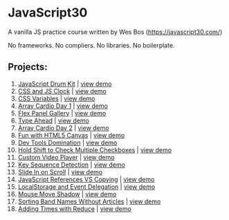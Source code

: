# JavaScript30
A vanilla JS practice course written by Wes Bos (https://javascript30.com/)

No frameworks. No compliers. No libraries. No boilerplate.

## Projects:

1. [JavaScript Drum Kit](https://github.com/willgorham/javascript30/tree/master/01%20-%20JavaScript%20Drum%20Kit)  |  [view demo](https://willgorham.github.io/javascript30/01%20-%20JavaScript%20Drum%20Kit/index.html)
2. [CSS and JS Clock](https://github.com/willgorham/javascript30/tree/master/02%20-%20JS%20and%20CSS%20Clock)  |  [view demo](https://willgorham.github.io/javascript30/02%20-%20JS%20and%20CSS%20Clock/index.html)
3. [CSS Variables](https://github.com/willgorham/javascript30/tree/master/03%20-%20CSS%20Variables)  |  [view demo](https://willgorham.github.io/javascript30/03%20-%20CSS%20Variables/index.html)
4. [Array Cardio Day 1](https://github.com/willgorham/javascript30/tree/master/04%20-%20Array%20Cardio%20Day%201)  |  [view demo](https://willgorham.github.io/javascript30/04%20-%20Array%20Cardio%20Day%201/index.html)
5. [Flex Panel Gallery](https://github.com/willgorham/javascript30/tree/master/05%20-%20Flex%20Panel%20Gallery)  |  [view demo](https://willgorham.github.io/javascript30/05%20-%20Flex%20Panel%20Gallery/index.html)
6. [Type Ahead](https://github.com/willgorham/javascript30/tree/master/06%20-%20Type%20Ahead)  |  [view demo](https://willgorham.github.io/javascript30/06%20-%20Type%20Ahead/index.html)
7. [Array Cardio Day 2](https://github.com/willgorham/javascript30/tree/master/07%20-%20Array%20Cardio%20Day%202)  |  [view demo](https://willgorham.github.io/javascript30/07%20-%20Array%20Cardio%20Day%202/index.html)
8. [Fun with HTML5 Canvas](https://github.com/willgorham/javascript30/tree/master/08%20-%20Fun%20with%20HTML5%20Canvas)  |  [view demo](https://willgorham.github.io/javascript30/08%20-%20Fun%20with%20HTML5%20Canvas/index.html)
9. [Dev Tools Domination](https://github.com/willgorham/javascript30/tree/master/09%20-%20Dev%20Tools%20Domination)  |  [view demo](https://willgorham.github.io/javascript30/09%20-%20Dev%20Tools%20Domination/index.html)
10. [Hold Shift to Check Multiple Checkboxes](https://github.com/willgorham/javascript30/tree/master/10%20-%20Hold%20Shift%20to%20Check%20Multiple%20Checkboxes)  |  [view demo](https://willgorham.github.io/javascript30/10%20-%20Hold%20Shift%20to%20Check%20Multiple%20Checkboxes/index.html)
11. [Custom Video Player](https://github.com/willgorham/javascript30/tree/master/11%20-%20Custom%20Video%20Player)  |  [view demo](https://willgorham.github.io/javascript30/11%20-%20Custom%20Video%20Player/index.html)
12. [Key Sequence Detection](https://github.com/willgorham/javascript30/tree/master/12%20-%20Key%20Sequence%20Detection)  |  [view demo](https://willgorham.github.io/javascript30/12%20-%20Key%20Sequence%20Detection/index.html)
13. [Slide In on Scroll](https://github.com/willgorham/javascript30/tree/master/13%20-%20Slide%20In%20on%20Scroll)  |  [view demo](https://willgorham.github.io/javascript30/13%20-%20Slide%20In%20on%20Scroll/index.html)
14. [JavaScript References VS Copying](https://github.com/willgorham/javascript30/tree/master/14%20-%20JavaScript%20References%20VS%20Copying)  |  [view demo](https://willgorham.github.io/javascript30/14%20-%20JavaScript%20References%20VS%20Copying/index.html)
15. [LocalStorage and Event Delegation](https://github.com/willgorham/javascript30/tree/master/15%20-%20LocalStorage%20and%20Event%20Delegation)  |  [view demo](https://willgorham.github.io/javascript30/15%20-%20LocalStorage%20and%20Event%20Delegation/index.html)
16. [Mouse Move Shadow](https://github.com/willgorham/javascript30/tree/master/16%20-%20Mouse%20Move%20Shadow)  |  [view demo](https://willgorham.github.io/javascript30/16%20-%20Mouse%20Move%20Shadow/index.html)
17. [Sorting Band Names Without Articles](https://github.com/willgorham/javascript30/tree/master/17%20-%20Sort%20Without%20Articles)  |  [view demo](https://willgorham.github.io/javascript30/17%20-%20Sort%20Without%20Articles/index.html)
18. [Adding Times with Reduce](https://github.com/willgorham/javascript30/tree/master/18%20-%20Adding%20Times%20with%20Reduce)  |  [view demo](https://willgorham.github.io/javascript30/18%20-%20Adding%20Times%20with%20Reduce/index.html)
